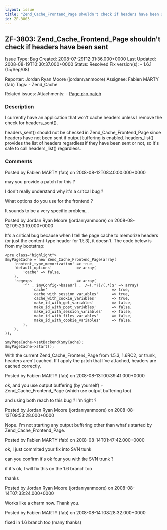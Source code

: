 ```yaml
---
layout: issue
title: "Zend_Cache_Frontend_Page shouldn't check if headers have been sent"
id: ZF-3803
---
```


ZF-3803: Zend\_Cache\_Frontend\_Page shouldn't check if headers have been sent
------------------------------------------------------------------------------

 Issue Type: Bug Created: 2008-07-29T12:31:36.000+0000 Last Updated: 2008-08-19T10:30:37.000+0000 Status: Resolved Fix version(s): - 1.6.1 (15/Sep/08)
 
 Reporter:  Jordan Ryan Moore (jordanryanmoore)  Assignee:  Fabien MARTY (fab)  Tags: - Zend\_Cache
 
 Related issues: 
 Attachments: - [Page.php.patch](/issues/secure/attachment/11471/Page.php.patch)
 
### Description

I currently have an application that won't cache headers unless I remove the check for headers\_sent().

headers\_sent() should not be checked in Zend\_Cache\_Frontend\_Page since headers have not been sent if output buffering is enabled. headers\_list() provides the list of headers regardless if they have been sent or not, so it's safe to call headers\_list() regardless.

 

 

### Comments

Posted by Fabien MARTY (fab) on 2008-08-12T08:40:00.000+0000

may you provide a patch for this ?

I don't really understand why it's a critical bug ?

What options do you use for the frontend ?

It sounds to be a very specific problem...

 

 

Posted by Jordan Ryan Moore (jordanryanmoore) on 2008-08-12T09:23:19.000+0000

It's a critical bug because when I tell the page cache to memorize headers (or just the content-type header for 1.5.3), it doesn't. The code below is from my bootstrap:

 
    <pre class="highlight">
    $myPageCache = new Zend_Cache_Frontend_Page(array(
        'content_type_memorization' => true,
        'default_options'           => array(
            'cache' => false,
        ),
        'regexps'                   => array(
            '^' . $myConfig->baseUrl . '/~(.*?)/(.*)$' => array(
                'cache'                             => true,
                'cache_with_session_variables'      => true,
                'cache_with_cookie_variables'       => true,
                'make_id_with_get_variables'        => false,
                'make_id_with_post_variables'       => false,
                'make_id_with_session_variables'    => false,
                'make_id_with_files_variables'      => false,
                'make_id_with_cookie_variables'     => false,
            ),
        ),
    ));
    
    $myPageCache->setBackend($myCache);
    $myPageCache->start();


With the current Zend\_Cache\_Frontend\_Page from 1.5.3, 1.6RC2, or trunk, headers aren't cached. If I apply the patch that I've attached, headers are cached correctly.

 

 

Posted by Fabien MARTY (fab) on 2008-08-13T00:39:41.000+0000

ok, and you use output buffering (by yourself) + Zend\_Cache\_Frontend\_Page (which use output buffering too)

and using both reach to this bug ? I'm right ?

 

 

Posted by Jordan Ryan Moore (jordanryanmoore) on 2008-08-13T09:53:28.000+0000

Nope. I'm not starting any output buffering other than what's started by Zend\_Cache\_Frontend\_Page.

 

 

Posted by Fabien MARTY (fab) on 2008-08-14T01:47:42.000+0000

ok, I just commited your fix into SVN trunk

can you confirm it's ok four you with the SVN trunk ?

if it's ok, I will fix this on the 1.6 branch too

thanks

 

 

Posted by Jordan Ryan Moore (jordanryanmoore) on 2008-08-14T07:33:24.000+0000

Works like a charm now. Thank you.

 

 

Posted by Fabien MARTY (fab) on 2008-08-14T08:28:32.000+0000

fixed in 1.6 branch too (many thanks)

 

 